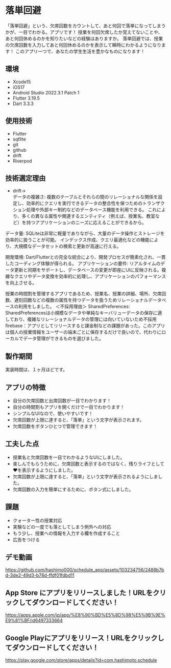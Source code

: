 # 落単回避

「落単回避」という、欠席回数をカウントして、あと何回で落単になってしまうかが、一目でわかる。アプリです！
授業を何回欠席したか覚えてないことや、あと何回休めるのかを知りたいなどの経験はありますか。
落単回避では、授業の欠席回数を入力してあと何回休めるのかを表示して瞬時にわかるようになります！
このアプリ一つで、あなたの学生生活を豊かなものになります！

## 環境
- Xcode15
- iOS17
- Android Studio 2022.3.1 Patch 1
- Flutter 3.19.5
-  Dart 3.3.3 
## 使用技術
- Flutter
- sqflite
- git
- github
- drift
- Riverpod

## 技術選定理由
- drift→  
データの複雑さ: 複数のテーブルとそれらの間のリレーショナルな関係を設定し、効率的にクエリを実行できるデータの整合性を保つためのトランザクション処理や外部キー制約などのデータベース機能を利用できる。
これにより、多くの異なる属性や関連するエンティティ（例えば、授業名、教室など）を持つアプリケーションのニーズに応えることができるから。

データ量: SQLiteは非常に軽量でありながら、大量のデータ操作とストレージを効率的に扱うことが可能。
インデックス作成、クエリ最適化などの機能により、大規模なデータセットの検索と更新が高速に行える。

開発環境: Dart/Flutterとの完全な統合により、開発プロセスが簡素化され、一貫したコーディング体験が得られる。
アプリケーションの要件: リアルタイムのデータ更新と同期をサポートし、データベースの変更が即座にUIに反映される。複雑なクエリやデータ変換を効率的に処理し、アプリケーションのパフォーマンスを向上させる。

授業の時間割を管理するアプリであるため、授業名、授業の詳細、場所、欠席回数、遅刻回数などの複数の属性を持つデータを扱うためリレーショナルデータベースの利用をしました。
＜不採用理由＞
SharedPreferences: SharedPreferencesは小規模なデータや単純なキーバリューデータの保存に適しており、複雑なリレーショナルデータの管理には向いていないため不採用
firebase：アプリとしてリリースすると課金制などの課題があった。このアプリは個人の授業情報をユーザーの端末ごとに保存するだけで良いので、代わりにローカルでデータ管理ができるものを選びました。


## 製作期間
実装時間は、１ヶ月ほどです。
## アプリの特徴
- 自分の欠席回数と出席回数が一目でわかります！
- 自分の時間割もアプリを開くだけで一目でわかります！
- シンプルなUIなので、使いやすいです！
- 欠席回数が上限に達すると、「落単」という文字が表示されます。
- 欠席回数をボタンひとつで管理できます！



## 工夫した点
- 授業名と欠席回数を一目でわかるようなUIにしました。
- 楽しんでもらうために、欠席回数と表示するのではなく、残りライフとして❤️を表示するようにしました。
- 欠席回数が上限に達すると、「落単」という文字が表示されるようにしました。
- 欠席回数の入力を簡単にするために、ボタン式にしました。
 ## 課題
- クォーター性の授業対応
- 実験などの一度でも落としてしまう例外への対応
- もう少し、授業への情報を入力する欄を作成すること
- 広告をつける


## デモ動画
 
https://github.com/hashimo000/schedule_app/assets/103234756/2488b7bd-3de2-49d3-b78d-ffdf01fdbd11


## App Store にアプリをリリースしました！URLをクリックしてダウンロードしてください！
https://apps.apple.com/jp/app/%E8%90%BD%E5%8D%98%E5%9B%9E%E9%81%BF/id6497333664

## Google Playにアプリをリリース！URLをクリックしてダウンロードしてください！
https://play.google.com/store/apps/details?id=com.hashimoto.schedule